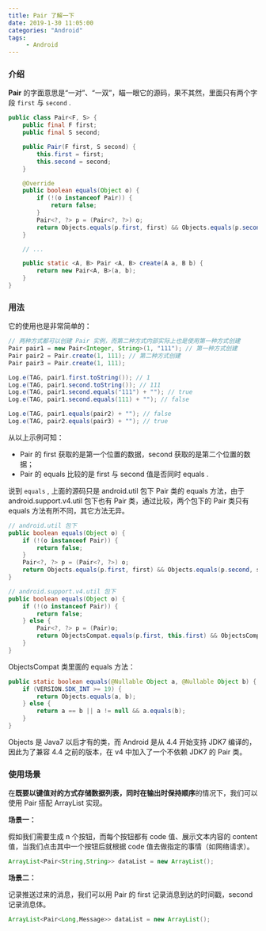 ```yaml
---
title: Pair 了解一下
date: 2019-1-30 11:05:00
categories: "Android"
tags:
     - Android
---
```


<meta name="referrer" content="no-referrer">





### 介绍

**Pair** 的字面意思是“一对”、“一双”，瞄一眼它的源码，果不其然，里面只有两个字段 `first` 与 `second` .

```Java
public class Pair<F, S> {
    public final F first;
    public final S second;

    public Pair(F first, S second) {
        this.first = first;
        this.second = second;
    }

    @Override
    public boolean equals(Object o) {
        if (!(o instanceof Pair)) {
            return false;
        }
        Pair<?, ?> p = (Pair<?, ?>) o;
        return Objects.equals(p.first, first) && Objects.equals(p.second, second);
    }

    // ...

    public static <A, B> Pair <A, B> create(A a, B b) {
        return new Pair<A, B>(a, b);
    }
}
```

### 用法

它的使用也是非常简单的：

```Java
// 两种方式都可以创建 Pair 实例，而第二种方式内部实际上也是使用第一种方式创建
Pair pair1 = new Pair<Integer, String>(1, "111"); // 第一种方式创建
Pair pair2 = Pair.create(1, 111); // 第二种方式创建
Pair pair3 = Pair.create(1, 111);

Log.e(TAG, pair1.first.toString()); // 1
Log.e(TAG, pair1.second.toString()); // 111
Log.e(TAG, pair1.second.equals("111") + ""); // true
Log.e(TAG, pair1.second.equals(111) + ""); // false

Log.e(TAG, pair1.equals(pair2) + ""); // false
Log.e(TAG, pair2.equals(pair3) + ""); // true
```

从以上示例可知：

- Pair 的 first 获取的是第一个位置的数据，second 获取的是第二个位置的数据；
- Pair 的 equals 比较的是 first 与 second 值是否同时 equals .

说到 `equals` , 上面的源码只是 android.util 包下 Pair 类的 equals 方法，由于 android.support.v4.util 包下也有 Pair 类，通过比较，两个包下的 Pair 类只有 equals 方法有所不同，其它方法无异。

```Java
// android.util 包下
public boolean equals(Object o) {
    if (!(o instanceof Pair)) {
        return false;
    }
    Pair<?, ?> p = (Pair<?, ?>) o;
    return Objects.equals(p.first, first) && Objects.equals(p.second, second);
}

// android.support.v4.util 包下
public boolean equals(Object o) {
    if (!(o instanceof Pair)) {
        return false;
    } else {
        Pair<?, ?> p = (Pair)o;
        return ObjectsCompat.equals(p.first, this.first) && ObjectsCompat.equals(p.second, this.second);
    }
}
```

ObjectsCompat 类里面的 equals 方法：

```Java
public static boolean equals(@Nullable Object a, @Nullable Object b) {
    if (VERSION.SDK_INT >= 19) {
        return Objects.equals(a, b);
    } else {
        return a == b || a != null && a.equals(b);
    }
}
```

Objects 是 Java7 以后才有的类，而 Android 是从 4.4 开始支持 JDK7 编译的，因此为了兼容 4.4 之前的版本，在 v4 中加入了一个不依赖 JDK7 的 Pair 类。

### 使用场景

在**既要以键值对的方式存储数据列表，同时在输出时保持顺序**的情况下，我们可以使用 Pair 搭配 ArrayList 实现。

**场景一：**

假如我们需要生成 n 个按钮，而每个按钮都有 code 值、展示文本内容的 content 值，当我们点击其中一个按钮后就根据 code 值去做指定的事情（如网络请求）。

```Java
ArrayList<Pair<String,String>> dataList = new ArrayList();
```

**场景二：**

记录推送过来的消息，我们可以用 Pair 的 first 记录消息到达的时间戳，second 记录消息体。

```Java
ArrayList<Pair<Long,Message>> dataList = new ArrayList();
```